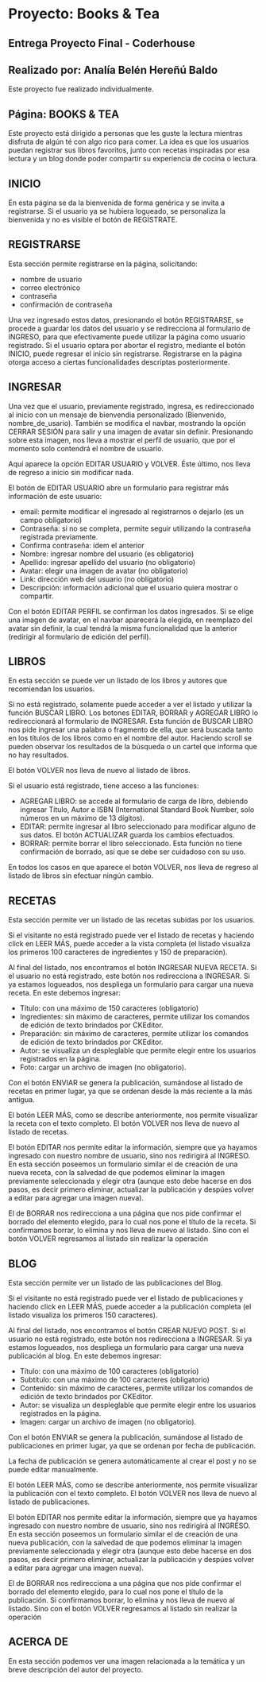 # Proyecto:  Books & Tea

## Entrega Proyecto Final - Coderhouse
## Realizado por: Analía Belén Hereñú Baldo
Este proyecto fue realizado individualmente.


## Página: BOOKS & TEA
Este proyecto está dirigido a personas que les guste la lectura mientras 
disfruta de algún té con algo rico para comer.
La idea es que los usuarios puedan registrar sus libros favoritos, junto con
recetas inspiradas por esa lectura y un blog donde poder compartir su 
experiencia de cocina o lectura.


## INICIO
En esta página se da la bienvenida de forma genérica y se invita a registrarse.
Si el usuario ya se hubiera logueado, se personaliza la bienvenida y no es visible el botón de REGÍSTRATE.

## REGISTRARSE
Esta sección permite registrarse en la página, solicitando:
- nombre de usuario
- correo electrónico
- contraseña
- confirmación de contraseña

Una vez ingresado estos datos, presionando el botón REGISTRARSE, se procede a guardar los datos del usuario y se redirecciona al formulario de INGRESO, para que efectivamente puede utilizar la página como usuario registrado.
Si el usuario optara por abortar el registro, mediante el botón INICIO, puede regresar el inicio sin registrarse.
Registrarse en la página otorga acceso a ciertas funcionalidades descriptas posteriormente.

## INGRESAR
Una vez que el usuario, previamente registrado, ingresa, es redireccionado al inicio con un mensaje de bienvendia personalizado (Bienvenido, nombre_de_usario). También se modifica el navbar, mostrando la opción CERRAR SESIÓN para salir y una imagen de avatar sin definir. Presionando sobre esta imagen, nos lleva a mostrar el perfil de usuario, que por el momento solo contendrá el nombre de usuario.

Aquí aparece la opción EDITAR USUARIO y VOLVER. Éste último, nos lleva de regreso a inicio sin modificar nada.

El botón de EDITAR USUARIO abre un formulario para registrar más información de este usuario:
- email: permite modificar el ingresado al registrarnos o dejarlo (es un campo obligatorio)
- Contraseña: si no se completa, permite seguir utilizando la contraseña registrada previamente.
- Confirma contraseña: ídem el anterior
- Nombre: ingresar nombre del usuario (es obligatorio)
- Apellido: ingresar apellido del usuario (no obligatorio)
- Avatar: elegir una imagen de avatar (no obligatorio)
- Link: dirección web del usuario (no obligatorio)
- Descripción: información adicional que el usuario quiera mostrar o compartir.

Con el botón EDITAR PERFIL se confirman los datos ingresados.
Si se elige una imagen de avatar, en el navbar aparecerá la elegida, en reemplazo del avatar sin definir, la cual tendrá la misma funcionalidad que la anterior (redirigir al formulario de edición del perfil).

## LIBROS
En esta sección se puede ver un listado de los libros y autores que recomiendan los usuarios.

Si no está registrado, solamente puede acceder a ver el listado y utilizar la función BUSCAR LIBRO. Los botones EDITAR, BORRAR y AGREGAR LIBRO lo redireccionará al formulario de INGRESAR.
Esta función de BUSCAR LIBRO nos pide ingresar una palabra o fragmento de ella, que será buscada tanto en los títulos de los libros como en el nombre del autor. Haciendo scroll se pueden observar los resultados de la búsqueda o un cartel que informa que no hay resultados.

El botón VOLVER nos lleva de nuevo al listado de libros.

Si el usuario está registrado, tiene acceso a las funciones:
- AGREGAR LIBRO: se accede al formulario de carga de libro, debiendo ingresar Título, Autor e ISBN (International Standard Book Number, solo números en un máximo de 13 dígitos).
- EDITAR: permite ingresar al libro seleccionado para modificar alguno de sus datos. El botón ACTUALIZAR guarda los cambios efectuados.
- BORRAR: permite borrar el libro seleccionado. Esta función no tiene confirmación de borrado, así que se debe ser cuidadoso con su uso.

En todos los casos en que aparece el botón VOLVER, nos lleva de regreso al listado de libros sin efectuar ningún cambio.

## RECETAS

Esta sección permite ver un listado de las recetas subidas por los usuarios.

Si el visitante no está registrado puede ver el listado de recetas y haciendo click en LEER MÁS, puede acceder a la vista completa (el listado visualiza los primeros 100 caracteres de ingredientes y 150 de preparación).

Al final del listado, nos encontramos el botón INGRESAR NUEVA RECETA. Si el usuario no está registrado, este botón nos redirecciona a INGRESAR. Si ya estamos logueados, nos despliega un formulario para cargar una nueva receta. En este debemos ingresar:
- Título: con una máximo de 150 caracteres (obligatorio)
- Ingredientes: sin máximo de caracteres, permite utilizar los comandos de edición de texto brindados por CKEditor.
- Preparación: sin máximo de caracteres, permite utilizar los comandos de edición de texto brindados por CKEditor.
- Autor: se visualiza un despleglable que permite elegir entre los usuarios registrados en la página.
- Foto: cargar un archivo de imagen (no obligatorio).

Con el botón ENVIAR se genera la publicación, sumándose al listado de recetas en primer lugar, ya que se ordenan desde la más reciente a la más antigua.

El botón LEER MÁS, como se describe anteriormente, nos permite visualizar la receta con el texto completo. El botón VOLVER nos lleva de nuevo al listado de recetas.

El botón EDITAR nos permite editar la información, siempre que ya hayamos ingresado con nuestro nombre de usuario, sino nos redirigirá al INGRESO. En esta sección poseemos un formulario similar el de creación de una nueva receta, con la salvedad de que podemos eliminar la imagen previamente seleccionada y elegir otra (aunque esto debe hacerse en dos pasos, es decir primero eliminar, actualizar la publicación y despúes volver a editar para agregar una imagen nueva).

El de BORRAR nos redirecciona a una página que nos pide confirmar el borrado del elemento elegido, para lo cual nos pone el título de la receta. Si confirmamos borrar, lo elimina y nos lleva de nuevo al listado. Sino con el botón VOLVER regresamos al listado sin realizar la operación

## BLOG
Esta sección permite ver un listado de las publicaciones del Blog.

Si el visitante no está registrado puede ver el listado de publicaciones y haciendo click en LEER MÁS, puede acceder a la publicación completa (el listado visualiza los primeros 150 caracteres).

Al final del listado, nos encontramos el botón CREAR NUEVO POST. Si el usuario no está registrado, este botón nos redirecciona a INGRESAR. Si ya estamos logueados, nos despliega un formulario para cargar una nueva publicación al blog. En este debemos ingresar:
- Título: con una máximo de 100 caracteres (obligatorio)
- Subtítulo: con una máximo de 100 caracteres (obligatorio)
- Contenido: sin máximo de caracteres, permite utilizar los comandos de edición de texto brindados por CKEditor.
- Autor: se visualiza un despleglable que permite elegir entre los usuarios registrados en la página.
- Imagen: cargar un archivo de imagen (no obligatorio).

Con el botón ENVIAR se genera la publicación, sumándose al listado de publicaciones en primer lugar, ya que se ordenan por fecha de publicación.

La fecha de publicación se genera automáticamente al crear el post y no se puede editar manualmente.

El botón LEER MÁS, como se describe anteriormente, nos permite visualizar la publicación con el texto completo. El botón VOLVER nos lleva de nuevo al listado de publicaciones.

El botón EDITAR nos permite editar la información, siempre que ya hayamos ingresado con nuestro nombre de usuario, sino nos redirigirá al INGRESO. En esta sección poseemos un formulario similar el de creación de una nueva publicación, con la salvedad de que podemos eliminar la imagen previamente seleccionada y elegir otra (aunque esto debe hacerse en dos pasos, es decir primero eliminar, actualizar la publicación y despúes volver a editar para agregar una imagen nueva).

El de BORRAR nos redirecciona a una página que nos pide confirmar el borrado del elemento elegido, para lo cual nos pone el título de la publicación. Si confirmamos borrar, lo elimina y nos lleva de nuevo al listado. Sino con el botón VOLVER regresamos al listado sin realizar la operación

## ACERCA DE
En esta sección podemos ver una imagen relacionada a la temática y un breve descripción del autor del proyecto.

